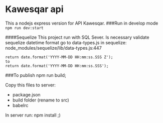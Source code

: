 # Kawesqar api
This a nodejs express version for API Kawesqar.
###Run in develop mode
<code>npm run dev:start</code>

####Sequelize
This project run with SQL Sever. Is necessary validate sequelize datetime format go to data-types.js in sequelize:
node_modules/sequelize/lib/data-types.js:447

    return date.format('YYYY-MM-DD HH:mm:ss.SSS Z');
    to
    return date.format('YYYY-MM-DD HH:mm:ss.SSS');

###To publish
    npm run build;

Copy this files to server:
- package.json
- build folder (rename to src)
- babelrc

In server run:  npm install
;)
